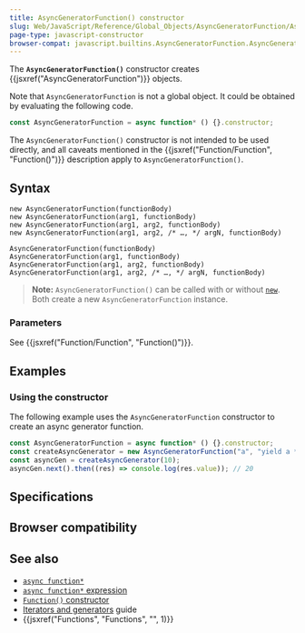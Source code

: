 ```yaml
---
title: AsyncGeneratorFunction() constructor
slug: Web/JavaScript/Reference/Global_Objects/AsyncGeneratorFunction/AsyncGeneratorFunction
page-type: javascript-constructor
browser-compat: javascript.builtins.AsyncGeneratorFunction.AsyncGeneratorFunction
---
```




The **`AsyncGeneratorFunction()`** constructor creates {{jsxref("AsyncGeneratorFunction")}} objects.

Note that `AsyncGeneratorFunction` is not a global object. It could be obtained by evaluating the following code.

```js
const AsyncGeneratorFunction = async function* () {}.constructor;
```

The `AsyncGeneratorFunction()` constructor is not intended to be used directly, and all caveats mentioned in the {{jsxref("Function/Function", "Function()")}} description apply to `AsyncGeneratorFunction()`.

## Syntax

```js-nolint
new AsyncGeneratorFunction(functionBody)
new AsyncGeneratorFunction(arg1, functionBody)
new AsyncGeneratorFunction(arg1, arg2, functionBody)
new AsyncGeneratorFunction(arg1, arg2, /* …, */ argN, functionBody)

AsyncGeneratorFunction(functionBody)
AsyncGeneratorFunction(arg1, functionBody)
AsyncGeneratorFunction(arg1, arg2, functionBody)
AsyncGeneratorFunction(arg1, arg2, /* …, */ argN, functionBody)
```

> **Note:** `AsyncGeneratorFunction()` can be called with or without [`new`](/Web/JavaScript/Reference/Operators/new). Both create a new `AsyncGeneratorFunction` instance.

### Parameters

See {{jsxref("Function/Function", "Function()")}}.

## Examples

### Using the constructor

The following example uses the `AsyncGeneratorFunction` constructor to create an async generator function.

```js
const AsyncGeneratorFunction = async function* () {}.constructor;
const createAsyncGenerator = new AsyncGeneratorFunction("a", "yield a * 2");
const asyncGen = createAsyncGenerator(10);
asyncGen.next().then((res) => console.log(res.value)); // 20
```

## Specifications



## Browser compatibility



## See also

- [`async function*`](/Web/JavaScript/Reference/Statements/async_function*)
- [`async function*` expression](/Web/JavaScript/Reference/Operators/async_function*)
- [`Function()` constructor](/Web/JavaScript/Reference/Global_Objects/Function/Function)
- [Iterators and generators](/Web/JavaScript/Guide/Iterators_and_generators) guide
- {{jsxref("Functions", "Functions", "", 1)}}
